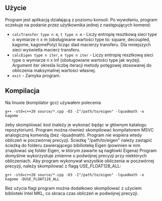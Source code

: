 ## Użycie

Program jest aplikacją działającą z poziomu konsoli. Po wywołaniu, program oczekuje na podanie przez użytkownika jednej z następujących komend:
- `calcTransfer type n m`, `t type n m` - Liczy entropię resztkową sieci type o wymiarze n x m (obsługiwane wartości type to: square, decoupled, kagome, kagomePoly) licząc ślad macierzy transferu. Dla mniejszych sieci wyświetla macierz transferu.
- `calcEigen type n iter`, `e type n iter` - Liczy entropię resztkową sieci type o wymiarze n x inf (obsługowiane wartości type jak wyżej). Argument iter określa liczbę iteracji metody potęgowej stosowanej do obliczenia maksymalnej wartości własnej.
- `exit` - Zamyka program.

## Kompilacja

Na linuxie (kompilator gcc) używałem polecenia
```
g++ -std=c++20 source/*.cpp -O3 -I"/path/to/eigen" -lquadmath -o kagome
```
żeby skompilować kod (należy je wykonać będąc w głównym katalogu repozytorium). Program można również skompilować kompilatorem MSVC analogiczną komendą (bez -lquadmath). Program nie wspiera wtedy obliczeń w poczwórnej precyzji.
Ścieżkę "/path/to/eigen" należy zastąpić ścieżką do folderu zawierającego bibiliotekę Eigen (powinien w nim znajdować się folder Eigen, w którym zawarte są nagłówki Eigena)
Program domyślnie wykorzystuje zmienne o podwójnej precyzji przy niektórych obliczeniach. Aby program wykonywał wszystkie obliczenia w poczwórnej precyzji, należy skompilować z flagą USE\_FLOAT128\_ALL:
```
g++ -std=c++20 source/*.cpp -O3 -I"/path/to/eigen" -lquadmath -o kagome -DUSE_FLOAT128_ALL
```
Bez użycia flagi program można dodatkowo skompilować z użyciem biblioteki Intel MKL, co skraca czas obliczeń w podwójnej precyzji.
